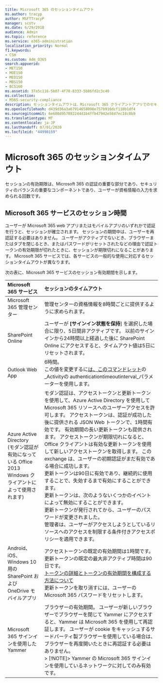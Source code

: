 ```yaml
---
title: Microsoft 365 のセッションタイムアウト
ms.author: tracyp
author: MSFTTracyP
manager: scotv
ms.date: 6/29/2018
audience: Admin
ms.topic: reference
ms.service: o365-administration
localization_priority: Normal
f1.keywords:
- CSH
ms.custom: Adm_O365
search.appverid:
- MET150
- MOE150
- MED150
- MBS150
- BCS160
ms.assetid: 37a5c116-5b07-4f70-8333-5b86fd2c3c40
ms.collection:
- M365-security-compliance
description: セッションタイムアウトは、Microsoft 365 クライアントアプリでのセキュリティと容易なアクセスのバランスを取るために使用されます。
ms.openlocfilehash: d439d36a3a67914658098e757b916dcf110b1df4
ms.sourcegitcommit: 6e608d957082244d1b4ffb47942e5847ec18c0b9
ms.translationtype: MT
ms.contentlocale: ja-JP
ms.lasthandoff: 07/01/2020
ms.locfileid: "44998159"
---
```

# <a name="session-timeouts-for-microsoft-365"></a>Microsoft 365 のセッションタイムアウト

セッションの有効期限は、Microsoft 365 の認証の重要な部分であり、セキュリティのバランスの重要なコンポーネントであり、ユーザーが資格情報の入力を求められる回数です。
  
## <a name="session-times-for-microsoft-365-services"></a>Microsoft 365 サービスのセッション時間

ユーザーが Microsoft 365 web アプリまたはモバイルアプリのいずれかで認証を行うと、セッションが確立されます。 セッションの期間中は、ユーザーを再認証する必要はありません。 ユーザーがアクティブでないとき、ブラウザーまたはタブを閉じるとき、またはパスワードがリセットされたなどの理由で認証トークンの有効期限が切れたときに、セッションが期限切れになることがあります。 Microsoft 365 サービスでは、各サービスの一般的な使用に対応するセッションタイムアウトが異なります。
  
次の表に、Microsoft 365 サービスのセッション有効期間を示します。
  
|**Microsoft 365 サービス**|**セッションのタイムアウト**|
|:-----|:-----|
|Microsoft 365 管理センター  <br/> |管理センターの資格情報を8時間ごとに提供するように求められます。  <br/> |
|SharePoint Online  <br/> |ユーザーが **[サインイン状態を保持**] を選択した場合に限り、5日間非アクティブです。 以前のサインインから24時間以上経過した後に SharePoint Online にアクセスすると、タイムアウト値は5日にリセットされます。  <br/> |
|Outlook Web App  <br/> |6時間。  <br/> この値を変更するに[は、このコマンドレット](https://go.microsoft.com/fwlink/p/?LinkId=615378)の_Activityの authenticationtimeoutinterval_パラメーターを使用します。  <br/> |
|Azure Active Directory  <br/> (モダン認証が有効になっている Office 2013 Windows クライアントによって使用されます)  <br/> | モダン認証は、アクセストークンと更新トークンを使用して、Azure Active Directory を使用して Microsoft 365 リソースへのユーザーアクセスを許可します。 アクセストークンは、認証が成功した後に提供される JSON Web トークンで、1時間有効です。 有効期間の長い更新トークンも提供されます。 アクセストークンが期限切れになると、Office クライアントは有効な更新トークンを使用して新しいアクセストークンを取得します。 この exchange は、ユーザーの初期認証がまだ有効である場合に成功します。  <br/>  更新トークンは90日に有効であり、継続的に使用することで、失効するまで有効にすることができます。  <br/>  更新トークンは、次のようないくつかのイベントによって無効にすることができます。  <br/>  更新トークンが発行されてから、ユーザーのパスワードが変更されました。  <br/>  管理者は、ユーザーがアクセスしようとしているリソースへのアクセスを制限する条件付きアクセスポリシーを適用できます。  <br/> |
|Android、iOS、Windows 10 用の SharePoint および OneDrive モバイルアプリ  <br/> |アクセストークンの既定の有効期間は1時間です。 更新トークンの既定の最大非アクティブ時間は90日です。  <br/> [トークンの詳細とトークンの有効期間を構成する方法について](https://docs.microsoft.com/azure/active-directory/active-directory-configurable-token-lifetimes) <br/> 更新トークンを取り消すには、ユーザーの Microsoft 365 パスワードをリセットします。  <br/> |
|Microsoft 365 サインインを使用した Yammer  <br/> |ブラウザーの有効期間。 ユーザーが新しいブラウザーでブラウザーを閉じて Yammer にアクセスすると、Yammer は Microsoft 365 を使用して再認証します。 ユーザーが cookie をキャッシュするサードパーティ製ブラウザーを使用している場合は、ブラウザーを再度開いたときに再認証する必要はありません。  <br/> > [!NOTE]> Yammer の Microsoft 365 サインインを使用しているネットワークに対してのみ有効です。           |
   

